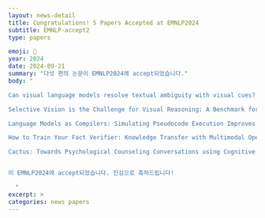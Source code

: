 ```yaml
---
layout: news-detail
title: Congratulations! 5 Papers Accepted at EMNLP2024
subtitle: EMNLP-accept2
type: papers

emoji: 🎉
year: 2024
date: 2024-09-21
summary: "다섯 편의 논문이 EMNLP2024에 accept되었습니다."
body: "

Can visual language models resolve textual ambiguity with visual cues? Let visual puns tell you!

Selective Vision is the Challenge for Visual Reasoning: A Benchmark for Visual Argument Understanding

Language Models as Compilers: Simulating Pseudocode Execution Improves Algorithmic Reasoning in Language Models

How to Train Your Fact Verifier: Knowledge Transfer with Multimodal Open Models

Cactus: Towards Psychological Counseling Conversations using Cognitive Behavioral Theory


이 EMNLP2024에 accept되었습니다. 진심으로 축하드립니다!

  "
excerpt: >
categories: news papers
---
```


